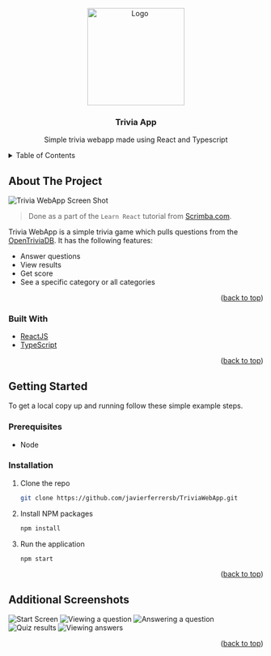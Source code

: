 <div id="top"></div>

<br />
<div align="center">
  <a href="https://github.com/javierferrersb/TriviaWebApp">
    <img src="https://user-images.githubusercontent.com/84251991/174452072-078eef55-f632-4dbb-aa21-0fa467d0efc4.png" alt="Logo" width="192" height="192">
  </a>

<h3 align="center">Trivia App</h3>

  <p align="center">
    Simple trivia webapp made using React and Typescript
  </p>
</div>



<!-- TABLE OF CONTENTS -->
<details>
  <summary>Table of Contents</summary>
  <ol>
    <li>
      <a href="#about-the-project">About The Project</a>
      <ul>
        <li><a href="#built-with">Built With</a></li>
      </ul>
    </li>
    <li>
      <a href="#getting-started">Getting Started</a>
      <ul>
        <li><a href="#prerequisites">Prerequisites</a></li>
        <li><a href="#installation">Installation</a></li>
      </ul>
    </li>
    <li><a href="#additional-screenshots">Additional Screenshots</a></li>
  </ol>
</details>



## About The Project

![Trivia WebApp Screen Shot](https://user-images.githubusercontent.com/84251991/174452150-c853090b-43c5-437a-b2ed-7545c17d6d5f.png)

>Done as a part of the `Learn React` tutorial from [Scrimba.com](https://scrimba.com/learn/learnreact/).

Trivia WebApp is a simple trivia game which pulls questions from the [OpenTriviaDB](https://opentdb.com/). It has the following features:
- Answer questions
- View results
- Get score
- See a specific category or all categories

<p align="right">(<a href="#top">back to top</a>)</p>



### Built With

* [ReactJS](https://reactjs.org/)
* [TypeScript](https://www.typescriptlang.org/)

<p align="right">(<a href="#top">back to top</a>)</p>



## Getting Started

To get a local copy up and running follow these simple example steps.

### Prerequisites

* Node

### Installation

1. Clone the repo
   ```sh
   git clone https://github.com/javierferrersb/TriviaWebApp.git
   ```
2. Install NPM packages
   ```sh
   npm install
   ```
3. Run the application
   ```sh
   npm start
   ```


<p align="right">(<a href="#top">back to top</a>)</p>



## Additional Screenshots

![Start Screen](https://user-images.githubusercontent.com/84251991/174452200-aa37530c-6bdd-443d-ac80-44e76ef22d2d.png)
![Viewing a question](https://user-images.githubusercontent.com/84251991/174452211-6a2a4d0c-49d7-41d5-9f63-6ad825d27726.png)
![Answering a question](https://user-images.githubusercontent.com/84251991/174452223-c2d091de-89fb-451c-8ac3-9ff3977e494e.png)
![Quiz results](https://user-images.githubusercontent.com/84251991/174452254-082f8154-8099-448c-ac8b-0ac9cef1507c.png)
![Viewing answers](https://user-images.githubusercontent.com/84251991/174452264-5ba44a9d-2c98-4616-8321-0532db8176f0.png)

<p align="right">(<a href="#top">back to top</a>)</p>
